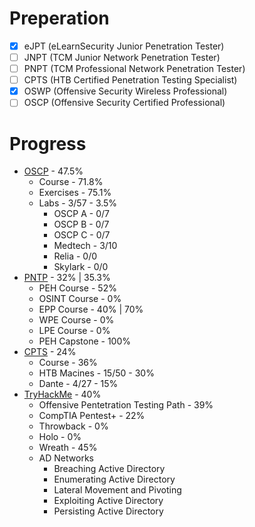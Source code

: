 # Preperation

* [X] eJPT (eLearnSecurity Junior Penetration Tester)
* [ ] JNPT (TCM Junior Network Penetration Tester)
* [ ] PNPT (TCM Professional Network Penetration Tester)
* [ ] CPTS (HTB Certified Penetration Testing Specialist)
* [X] OSWP (Offensive Security Wireless Professional) 
* [ ] OSCP (Offensive Security Certified Professional)

# Progress
* [OSCP](/preperation/OffSec.md) - 47.5%
  * Course - 71.8%
  * Exercises - 75.1%
  * Labs - 3/57 - 3.5%
    * OSCP A - 0/7
    * OSCP B - 0/7
    * OSCP C - 0/7
    * Medtech - 3/10
    * Relia - 0/0
    * Skylark - 0/0
* [PNTP](/preperation/TCM.md) - 32% | 35.3%
  * PEH Course - 52%
  * OSINT Course - 0%
  * EPP Course - 40% | 70%
  * WPE Course - 0%
  * LPE Course - 0%
  * PEH Capstone - 100%
* [CPTS](/preperation/HTB.md) - 24%
  * Course - 36%
  * HTB Macines - 15/50 - 30%
  * Dante - 4/27 - 15%
* [TryHackMe](/preperation/THM.md) - 40%
  * Offensive Pentetration Testing Path - 39%
  * CompTIA Pentest+ - 22%
  * Throwback - 0%
  * Holo - 0%
  * Wreath - 45%
  * AD Networks
    * Breaching Active Directory
    * Enumerating Active Directory
    * Lateral Movement and Pivoting
    * Exploiting Active Directory
    * Persisting Active Directory
    





